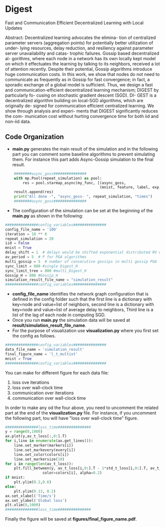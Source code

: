 # Digest

Fast and Communication Efficient Decentralized Learning with Local Updates

Abstract: Decentralized learning advocates the elimina-
tion of centralized parameter servers (aggregation
points) for potentially better utilization of under-
lying resources, delay reduction, and resiliency
against parameter server unavailability and catas-
trophic failures. Gossip based decentralized al-
gorithms, where each node in a network has its
own locally kept model on which it effectuates
the learning by talking to its neighbors, received
a lot of attention recently. Despite their potential,
Gossip algorithms introduce huge communication
costs. In this work, we show that nodes do not
need to communicate as frequently as in Gossip
for fast convergence; in fact, a sporadic exchange
of a global model is sufficient. Thus, we design
a fast and communication-efficient decentralized
learning mechanism; DIGEST by particularly fo-
cusing on stochastic gradient descent (SGD). DI-
GEST is a decentralized algorithm building on
local-SGD algorithms, which are originally de-
signed for communication efficient centralized
learning. We show through analysis and experi-
ments that DIGEST significantly reduces the com-
munication cost without hurting convergence time
for both iid and non-iid data.

## Code Organization

- **main.py** generates the main result of the simulation and in the following part you can comment some baseline algorithms to prevent simulating them. For instance this part adds Async-Gossip simulation to the final result.
```python
    ########async_goss###############
    with mp.Pool(repeat_simulation) as pool:
        res = pool.starmap_async(my_func, [(async_goss,
                                           (mnist, feature, label, exp, cte, iteration)) for run in range(repeat_simulation)]).get()
    result.append(res)
    print("All done -", "async_goss- ", repeat_simulation, "times")
    ########async_goss###############
```
- The configuration of the simulation can be set at the beginning of the **main.py** as shown in the following:
```python
###############config_variables###############
config_file_name = '100'
iteration = 10 ** 6
repeat_simulation = 20
iid = False
mnist = True
delay_shift = 1  # delays would be shifted exponential distributed RV with shift = delay_shift
av_period = 5  # P for PGA algorithms
multi_gossip = 5  # number of consecutive gossips in multi gossip PGA
sync_limit = 800 #single Digest_H
sync_limit_tree = 800 #multi_Digest_H
Gossip_H = 800 #Gossip_H
simulation_result_file_name = "simulation_result"
###############config_variables###############
```

- **config_file_name** identifies the network graph configuration that is defined in the config folder such that the first line is a dictionary with key=node and value=list of neighbors,
second line is a dictionary with key=node and value=list of average delay to neighbors,
Third line is a list of the lag of each node in computing SGD.
- Once you run **main.py** the simulation data will be saved at **result/simulation_result_file_name**.
- For the purpose of visualization use **visualization.py** where you first set the config as follows.
```python
###############config_variables###############
data_file_name = 'simulation_result'
final_figure_name = 'l_t_multist'
mnist = True
###############config_variables###############
```
You can make for different figure for each data file:
1. loss ove iterations
2. loss over wall-clock time
3. communication over iterations
4. communication over wall-clock time

In order to make any od the four above, you need to uncomment the related 
part at the end of the **visualization.py** file. For instance, if you uncomment
the following part, tou will have "loss over wall-clock time" figure.

```python
###############loss_time###############
y = range(0,1000)
ax.plot(y,av_t_loss[:,0:].T)
for i,line in enumerate(ax.get_lines()):
    line.set_marker(markers[i])
    line.set_markevery(every[i])
    line.set_color(colors[i])
    line.set_markersize(10)
for i in range(len(av_t_loss)):
    plt.fill_between(y, av_t_loss[i,0:].T - 1*std_t_loss[i,0:].T, av_t_loss[i,0:].T + 1*std_t_loss[i,0:].T,
                 color=colors[i], alpha=0.2)
if mnist:
    plt.ylim(0.2,0.6)
else:
    plt.ylim(0.13, 0.2)
ax.set_xlabel('Time/s')
ax.set_ylabel('Global loss')
plt.xlim(0,1000)
###############loss_time###############
```
Finally the figure will be saved at **figures/final_figure_name.pdf**.
